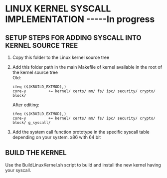 # LINUX KERNEL SYSCALL IMPLEMENTATION -----In progress

## SETUP STEPS FOR ADDING SYSCALL INTO KERNEL SOURCE TREE

1.  Copy this folder to the Linux kernel source tree  
2.  Add this folder path in the main Makefile of kernel available in the root of the kernel source tree  
    Old:  
    ```
    ifeq ($(KBUILD_EXTMOD),)
    core-y          += kernel/ certs/ mm/ fs/ ipc/ security/ crypto/ block/
    ```

    After editing:  
    ```
    ifeq ($(KBUILD_EXTMOD),)
    core-y          += kernel/ certs/ mm/ fs/ ipc/ security/ crypto/ block/ g_syscall/
    ```
3.  Add the system call function prototype in the specific syscall table depending on your system.
    x86 with 64 bit
    
    
## BUILD THE KERNEL
Use the BuildLinuxKernel.sh script to build and install the new kernel having your syscall.
